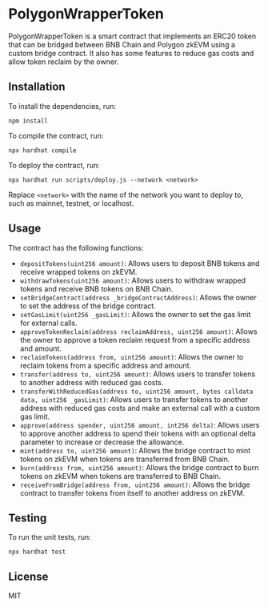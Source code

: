 # PolygonWrapperToken

PolygonWrapperToken is a smart contract that implements an ERC20 token that can be bridged between BNB Chain and Polygon zkEVM using a custom bridge contract. It also has some features to reduce gas costs and allow token reclaim by the owner.

## Installation

To install the dependencies, run:

```
npm install
```

To compile the contract, run:

```
npx hardhat compile
```

To deploy the contract, run:

```
npx hardhat run scripts/deploy.js --network <network>
```

Replace `<network>` with the name of the network you want to deploy to, such as mainnet, testnet, or localhost.

## Usage

The contract has the following functions:

- `depositTokens(uint256 amount)`: Allows users to deposit BNB tokens and receive wrapped tokens on zkEVM.
- `withdrawTokens(uint256 amount)`: Allows users to withdraw wrapped tokens and receive BNB tokens on BNB Chain.
- `setBridgeContract(address _bridgeContractAddress)`: Allows the owner to set the address of the bridge contract.
- `setGasLimit(uint256 _gasLimit)`: Allows the owner to set the gas limit for external calls.
- `approveTokenReclaim(address reclaimAddress, uint256 amount)`: Allows the owner to approve a token reclaim request from a specific address and amount.
- `reclaimTokens(address from, uint256 amount)`: Allows the owner to reclaim tokens from a specific address and amount.
- `transfer(address to, uint256 amount)`: Allows users to transfer tokens to another address with reduced gas costs.
- `transferWithReducedGas(address to, uint256 amount, bytes calldata data, uint256 _gasLimit)`: Allows users to transfer tokens to another address with reduced gas costs and make an external call with a custom gas limit.
- `approve(address spender, uint256 amount, int256 delta)`: Allows users to approve another address to spend their tokens with an optional delta parameter to increase or decrease the allowance.
- `mint(address to, uint256 amount)`: Allows the bridge contract to mint tokens on zkEVM when tokens are transferred from BNB Chain.
- `burn(address from, uint256 amount)`: Allows the bridge contract to burn tokens on zkEVM when tokens are transferred to BNB Chain.
- `receiveFromBridge(address from, uint256 amount)`: Allows the bridge contract to transfer tokens from itself to another address on zkEVM.

## Testing

To run the unit tests, run:

```
npx hardhat test
```

## License

MIT
